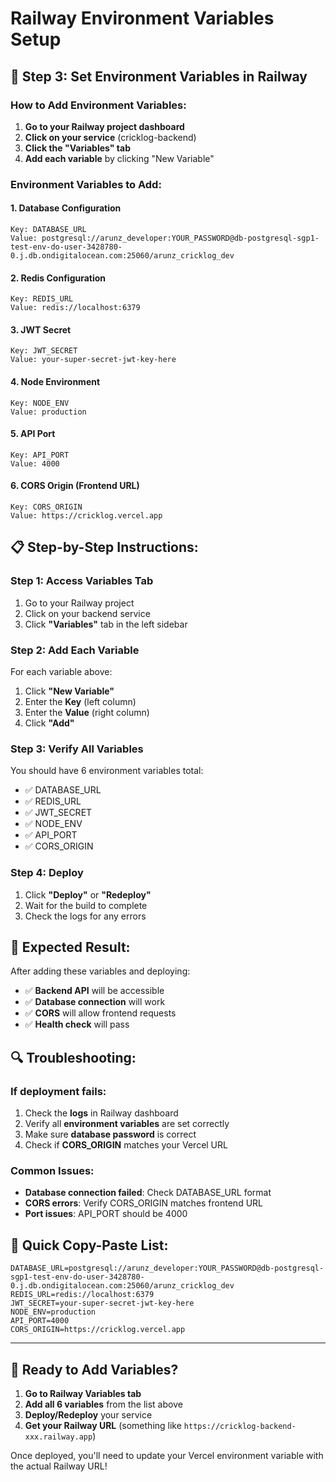 # Railway Environment Variables Setup

## 🔧 **Step 3: Set Environment Variables in Railway**

### **How to Add Environment Variables:**

1. **Go to your Railway project dashboard**
2. **Click on your service** (cricklog-backend)
3. **Click the "Variables" tab**
4. **Add each variable** by clicking "New Variable"

### **Environment Variables to Add:**

#### **1. Database Configuration**
```
Key: DATABASE_URL
Value: postgresql://arunz_developer:YOUR_PASSWORD@db-postgresql-sgp1-test-env-do-user-3428780-0.j.db.ondigitalocean.com:25060/arunz_cricklog_dev
```

#### **2. Redis Configuration**
```
Key: REDIS_URL
Value: redis://localhost:6379
```

#### **3. JWT Secret**
```
Key: JWT_SECRET
Value: your-super-secret-jwt-key-here
```

#### **4. Node Environment**
```
Key: NODE_ENV
Value: production
```

#### **5. API Port**
```
Key: API_PORT
Value: 4000
```

#### **6. CORS Origin (Frontend URL)**
```
Key: CORS_ORIGIN
Value: https://cricklog.vercel.app
```

## 📋 **Step-by-Step Instructions:**

### **Step 1: Access Variables Tab**
1. Go to your Railway project
2. Click on your backend service
3. Click **"Variables"** tab in the left sidebar

### **Step 2: Add Each Variable**
For each variable above:
1. Click **"New Variable"**
2. Enter the **Key** (left column)
3. Enter the **Value** (right column)
4. Click **"Add"**

### **Step 3: Verify All Variables**
You should have 6 environment variables total:
- ✅ DATABASE_URL
- ✅ REDIS_URL
- ✅ JWT_SECRET
- ✅ NODE_ENV
- ✅ API_PORT
- ✅ CORS_ORIGIN

### **Step 4: Deploy**
1. Click **"Deploy"** or **"Redeploy"**
2. Wait for the build to complete
3. Check the logs for any errors

## 🎯 **Expected Result:**

After adding these variables and deploying:
- ✅ **Backend API** will be accessible
- ✅ **Database connection** will work
- ✅ **CORS** will allow frontend requests
- ✅ **Health check** will pass

## 🔍 **Troubleshooting:**

### **If deployment fails:**
1. Check the **logs** in Railway dashboard
2. Verify all **environment variables** are set correctly
3. Make sure **database password** is correct
4. Check if **CORS_ORIGIN** matches your Vercel URL

### **Common Issues:**
- **Database connection failed**: Check DATABASE_URL format
- **CORS errors**: Verify CORS_ORIGIN matches frontend URL
- **Port issues**: API_PORT should be 4000

## 📝 **Quick Copy-Paste List:**

```
DATABASE_URL=postgresql://arunz_developer:YOUR_PASSWORD@db-postgresql-sgp1-test-env-do-user-3428780-0.j.db.ondigitalocean.com:25060/arunz_cricklog_dev
REDIS_URL=redis://localhost:6379
JWT_SECRET=your-super-secret-jwt-key-here
NODE_ENV=production
API_PORT=4000
CORS_ORIGIN=https://cricklog.vercel.app
```

---

## 🚀 **Ready to Add Variables?**

1. **Go to Railway Variables tab**
2. **Add all 6 variables** from the list above
3. **Deploy/Redeploy** your service
4. **Get your Railway URL** (something like `https://cricklog-backend-xxx.railway.app`)

Once deployed, you'll need to update your Vercel environment variable with the actual Railway URL!
